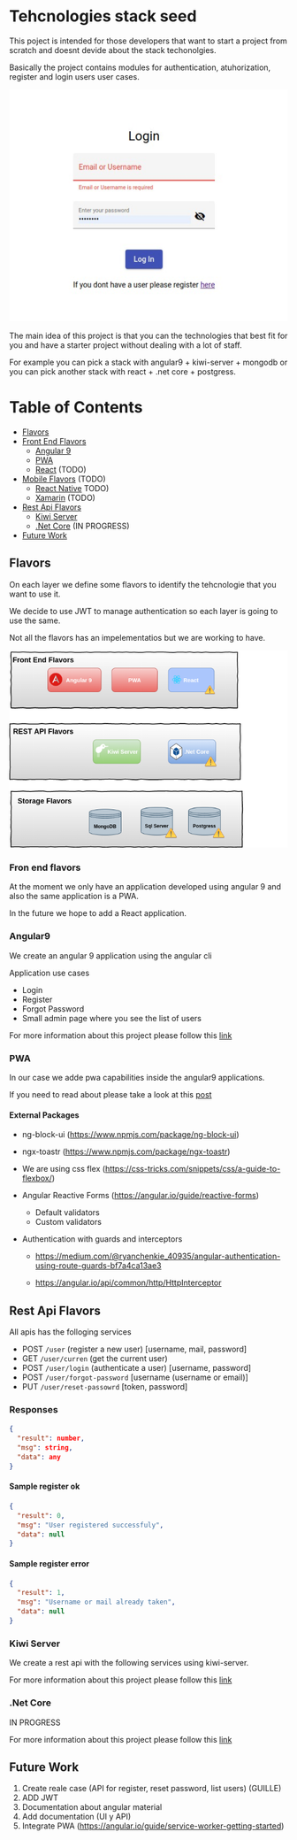 # Tehcnologies stack seed

This poject is intended for those developers that want to start a project from scratch and doesnt devide about the stack techonolgies.

Basically the project contains modules for authentication, atuhorization, register and login users user cases.

![Login image](login.jpeg)

The main idea of this project is that you can the technologies that best fit for you and have a starter project without dealing with a lot of staff.

For example you can pick a stack with angular9 + kiwi-server + mongodb or you can pick another stack with react + .net core + postgress.

# Table of Contents
* [Flavors](#flavors)
* [Front End Flavors](#fron-end-flavors)
  * [Angular 9](#angular9)
  * [PWA](#pwa) 
  * [React](#react) (TODO)
* [Mobile Flavors](#mobile-flavors) (TODO)
  * [React Native](#react) TODO)
  * [Xamarin](#xamarin) (TODO)
* [Rest Api Flavors](#rest-api-flavors)
  * [Kiwi Server](#kiwi-server)
  * [.Net Core](#.net-core) (IN PROGRESS)
* [Future Work](#Future-work)

## Flavors
On each layer we define some flavors to identify the tehcnologie that you want to use it.

We decide to use JWT to manage authentication so each layer is going to use the same.

Not all the flavors has an impelementatios but we are working to have.

![Image stack description](stack.png)

### Fron end flavors
At the moment we only have an application developed using angular 9 and also the same application is a PWA.

In the  future we hope to add a React application.

### Angular9
We create an angular 9 application using the angular cli

Application use cases
* Login
* Register 
* Forgot Password
* Small admin page where you see the list of users

For more information about this project please follow this [link](uis/angular9)

### PWA
In our case we adde pwa capabilities inside the angular9 applications.

If you need to read about please take a look at this [post](http://blog.cavepot.com/angular-9-pwa/)

#### External Packages
* ng-block-ui (https://www.npmjs.com/package/ng-block-ui)
* ngx-toastr (https://www.npmjs.com/package/ngx-toastr)
* We are using css flex (https://css-tricks.com/snippets/css/a-guide-to-flexbox/)
* Angular Reactive Forms (https://angular.io/guide/reactive-forms)
  * Default validators
  * Custom validators
* Authentication with guards and interceptors
  
  *  https://medium.com/@ryanchenkie_40935/angular-authentication-using-route-guards-bf7a4ca13ae3
  
  * https://angular.io/api/common/http/HttpInterceptor

## Rest Api Flavors
All apis has the folloging services
* POST `/user` (register a new user) [username, mail, password]
* GET `/user/curren` (get the current user)
* POST `/user/login` (authenticate a user) [username, password]
* POST `/user/forgot-password` [username (username or email)]
* PUT `/user/reset-passowrd` [token, password] 

### Responses
```json
{
  "result": number,
  "msg": string,
  "data": any
}
```

#### Sample register ok
```json
{
  "result": 0,
  "msg": "User registered successfuly",
  "data": null
}
```

#### Sample register error
```json
{
  "result": 1,
  "msg": "Username or mail already taken",
  "data": null
}
```

### Kiwi Server
We create a rest api with the following services using kiwi-server.

For more information about this project please follow this [link](https://ollita7.github.io/viking-seed/apis/kiwi-server)


### .Net Core
IN PROGRESS

For more information about this project please follow this [link](https://ollita7.github.io/viking-seed/apis/.dotnetcore)

## Future Work
1. Create reale case (API for register, reset password, list users) (GUILLE)
2. ADD JWT
3. Documentation about angular material
4. Add documentation (UI y API)
5. Integrate PWA (https://angular.io/guide/service-worker-getting-started)
